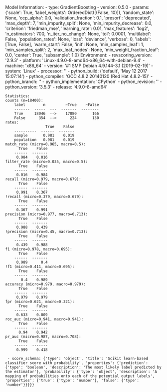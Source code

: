 Model Information:
	 - type: GradientBoosting
	 - version: 0.5.0
	 - params: {'scale': True, 'label_weights': OrderedDict([(False, 10)]), 'random_state': None, 'ccp_alpha': 0.0, 'validation_fraction': 0.1, 'presort': 'deprecated', 'max_depth': 7, 'min_impurity_split': None, 'min_impurity_decrease': 0.0, 'criterion': 'friedman_mse', 'learning_rate': 0.01, 'max_features': 'log2', 'n_estimators': 700, 'n_iter_no_change': None, 'tol': 0.0001, 'multilabel': False, 'population_rates': None, 'loss': 'deviance', 'verbose': 0, 'labels': [True, False], 'warm_start': False, 'init': None, 'min_samples_leaf': 1, 'min_samples_split': 2, 'max_leaf_nodes': None, 'min_weight_fraction_leaf': 0.0, 'center': True, 'subsample': 1.0}
	Environment:
	 - revscoring_version: '2.9.3'
	 - platform: 'Linux-4.9.0-8-amd64-x86_64-with-debian-9.4'
	 - machine: 'x86_64'
	 - version: '#1 SMP Debian 4.9.144-3.1 (2019-02-19)'
	 - system: 'Linux'
	 - processor: ''
	 - python_build: ('default', 'May 12 2017 15:07:14')
	 - python_compiler: 'GCC 4.8.2 20140120 (Red Hat 4.8.2-15)'
	 - python_branch: ''
	 - python_implementation: 'CPython'
	 - python_revision: ''
	 - python_version: '3.5.3'
	 - release: '4.9.0-8-amd64'
	
	Statistics:
	counts (n=18400):
		label        n         ~True    ~False
		-------  -----  ---  -------  --------
		True     18046  -->    17880       166
		False      354  -->      224       130
	rates:
		              True    False
		----------  ------  -------
		sample       0.981    0.019
		population   0.981    0.019
	match_rate (micro=0.965, macro=0.5):
		  True    False
		------  -------
		 0.984    0.016
	filter_rate (micro=0.035, macro=0.5):
		  True    False
		------  -------
		 0.016    0.984
	recall (micro=0.979, macro=0.679):
		  True    False
		------  -------
		 0.991    0.367
	!recall (micro=0.379, macro=0.679):
		  True    False
		------  -------
		 0.367    0.991
	precision (micro=0.977, macro=0.713):
		  True    False
		------  -------
		 0.988    0.439
	!precision (micro=0.45, macro=0.713):
		  True    False
		------  -------
		 0.439    0.988
	f1 (micro=0.978, macro=0.695):
		  True    False
		------  -------
		 0.989      0.4
	!f1 (micro=0.411, macro=0.695):
		  True    False
		------  -------
		   0.4    0.989
	accuracy (micro=0.979, macro=0.979):
		  True    False
		------  -------
		 0.979    0.979
	fpr (micro=0.621, macro=0.321):
		  True    False
		------  -------
		 0.633    0.009
	roc_auc (micro=0.941, macro=0.941):
		  True    False
		------  -------
		  0.94    0.942
	pr_auc (micro=0.987, macro=0.708):
		  True    False
		------  -------
		 0.999    0.418
	
	 - score_schema: {'type': 'object', 'title': 'Scikit learn-based classifier score with probability', 'properties': {'prediction': {'type': 'boolean', 'description': 'The most likely label predicted by the estimator'}, 'probability': {'type': 'object', 'description': 'A mapping of probabilities onto each of the potential output labels', 'properties': {'true': {'type': 'number'}, 'false': {'type': 'number'}}}}}

